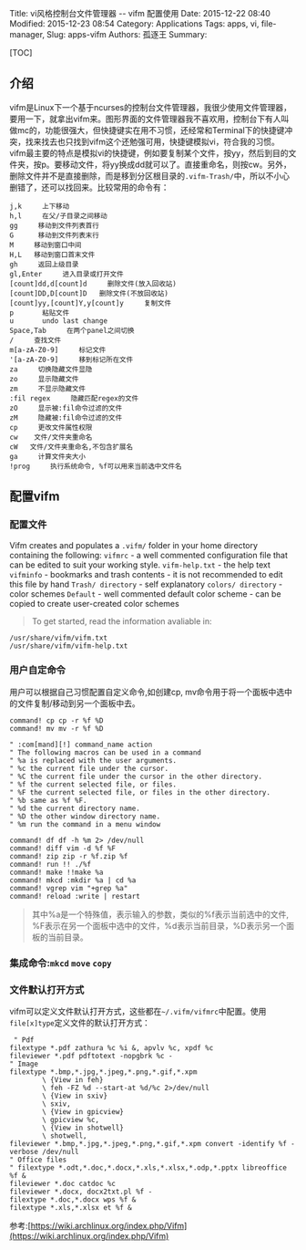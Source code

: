 Title: vi风格控制台文件管理器 -- vifm 配置使用
Date: 2015-12-22 08:40
Modified: 2015-12-23 08:54
Category: Applications
Tags: apps, vi, file-manager,
Slug: apps-vifm
Authors: 孤逐王
Summary:

[TOC]

## 介绍

vifm是Linux下一个基于ncurses的控制台文件管理器，我很少使用文件管理器，要用一下，就拿出vifm来。图形界面的文件管理器我不喜欢用，控制台下有人叫做mc的，功能很强大，但快捷键实在用不习惯，还经常和Terminal下的快捷键冲突，找来找去也只找到vifm这个还勉强可用，快捷键模拟vi，符合我的习惯。
vifm最主要的特点是模拟vi的快捷键，例如要复制某个文件，按yy，然后到目的文件夹，按p。要移动文件，将yy换成dd就可以了。直接重命名，则按cw。另外，删除文件并不是直接删除，而是移到分区根目录的`.vifm-Trash/`中，所以不小心删错了，还可以找回来。比较常用的命令有：

```
j,k     上下移动
h,l     在父/子目录之间移动
gg     移动到文件列表首行
G      移动到文件列表末行
M     移动到窗口中间
H,L   移动到窗口首末文件
gh     返回上级目录
gl,Enter     进入目录或打开文件
[count]dd,d[count]d     删除文件(放入回收站)
[count]DD,D[count]D   删除文件(不放回收站)
[count]yy,[count]Y,y[count]y     复制文件
p       粘贴文件
u       undo last change
Space,Tab     在两个panel之间切换
/     查找文件
m[a-zA-Z0-9]     标记文件
'[a-zA-Z0-9]     移到标记所在文件
za     切换隐藏文件显隐
zo     显示隐藏文件
zm     不显示隐藏文件
:fil regex     隐藏匹配regex的文件
zO     显示被:fil命令过滤的文件
zM     隐藏被:fil命令过滤的文件
cp     更改文件属性权限
cw    文件/文件夹重命名
cW   文件/文件夹重命名,不包含扩展名
ga     计算文件夹大小
!prog     执行系统命令, %f可以用来当前选中文件名
```

## 配置vifm

### 配置文件

Vifm creates and populates a `.vifm/` folder in your home directory containing the following:
`vifmrc` - a well commented configuration file that can be edited to suit your working style.
 `vifm-help.txt` - the help text
`vifminfo` - bookmarks and trash contents - it is not recommended to edit this file by hand
`Trash/ directory` - self explanatory
`colors/ directory` - color schemes
`Default` - well commented default color scheme - can be copied to create user-created color schemes

> To get started, read the information avaliable in:

```
/usr/share/vifm/vifm.txt
/usr/share/vifm/vifm-help.txt
```

### 用户自定命令

用户可以根据自己习惯配置自定义命令,如创建cp, mv命令用于将一个面板中选中的文件复制/移动到另一个面板中去。

```
command! cp cp -r %f %D
command! mv mv -r %f %D
```

```
" :com[mand][!] command_name action
" The following macros can be used in a command
" %a is replaced with the user arguments.
" %c the current file under the cursor.
" %C the current file under the cursor in the other directory.
" %f the current selected file, or files.
" %F the current selected file, or files in the other directory.
" %b same as %f %F.
" %d the current directory name.
" %D the other window directory name.
" %m run the command in a menu window

command! df df -h %m 2> /dev/null
command! diff vim -d %f %F
command! zip zip -r %f.zip %f
command! run !! ./%f
command! make !!make %a
command! mkcd :mkdir %a | cd %a
command! vgrep vim "+grep %a"
command! reload :write | restart
```

> 其中%a是一个特殊值，表示输入的参数，类似的%f表示当前选中的文件, %F表示在另一个面板中选中的文件，%d表示当前目录，%D表示另一个面板的当前目录。

### 集成命令:`mkcd` `move` `copy`

### 文件默认打开方式

vifm可以定义文件默认打开方式，这些都在`~/.vifm/vifmrc`中配置。使用`file[x]type`定义文件的默认打开方式：

```
 " Pdf
filextype *.pdf zathura %c %i &, apvlv %c, xpdf %c
fileviewer *.pdf pdftotext -nopgbrk %c -
" Image
filextype *.bmp,*.jpg,*.jpeg,*.png,*.gif,*.xpm
        \ {View in feh}
        \ feh -FZ %d --start-at %d/%c 2>/dev/null
        \ {View in sxiv}
        \ sxiv,
        \ {View in gpicview}
        \ gpicview %c,
        \ {View in shotwell}
        \ shotwell,
fileviewer *.bmp,*.jpg,*.jpeg,*.png,*.gif,*.xpm convert -identify %f -verbose /dev/null
" Office files
" filextype *.odt,*.doc,*.docx,*.xls,*.xlsx,*.odp,*.pptx libreoffice %f &
fileviewer *.doc catdoc %c
fileviewer *.docx, docx2txt.pl %f -
filextype *.doc,*.docx wps %f &
filextype *.xls,*.xlsx et %f &
```

参考:[https://wiki.archlinux.org/index.php/Vifm](https://wiki.archlinux.org/index.php/Vifm)